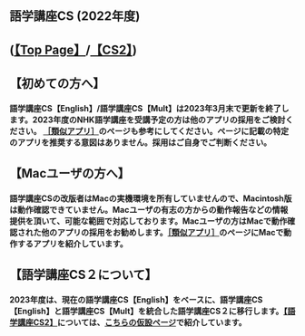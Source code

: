 ## 語学講座CS (2022年度)      
## ([【Top Page】](https://csreviser.github.io/CS-English/index)/[【CS2】](https://csreviser.github.io/CS-English/CS2/))
## 【初めての方へ】              
#### 語学講座CS【English】/語学講座CS【Mult】は2023年3月末で更新を終了します。2023年度のNHK語学講座を受講予定の方は他のアプリの採用をご検討ください。 [［類似アプリ］](https://csreviser.github.io/CS-English/CS2/application)のページも参考にしてください。ページに記載の特定のアプリを推奨する意図はありません。採用はご自身でご判断ください。          
## 
## 【Macユーザの方へ】　　
#### 語学講座CSの改版者はMacの実機環境を所有していませんので、Macintosh版は動作確認できていません。Macユーザの有志の方からの動作報告などの情報提供を頂いて、可能な範囲で対応しております。Macユーザの方はMacで動作確認された他のアプリの採用をお勧めします。[［類似アプリ］](https://csreviser.github.io/CS-English/CS2/application)のページにMacで動作するアプリを紹介しています。
## 
## 【語学講座CS２について】　
#### 2023年度は、現在の語学講座CS【English】をベースに、語学講座CS【English】と語学講座CS【Mult】を統合した語学講座CS２に移行します。[【語学講座CS2】](https://csreviser.github.io/CS-English/CS2/)については、[こちらの仮設ページ](https://csreviser.github.io/CS-English/CS2/)で紹介しています。
